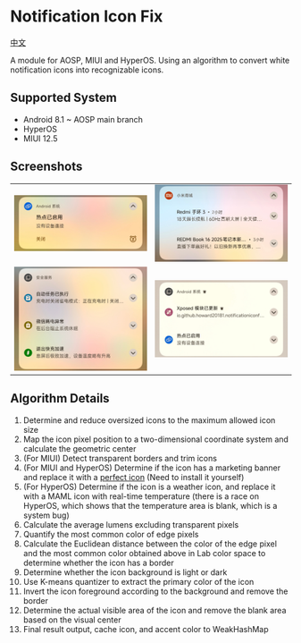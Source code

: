 # Notification Icon Fix

[中文](/README.zh.md)

A module for AOSP, MIUI and HyperOS. Using an algorithm to convert white notification icons into recognizable icons.

## Supported System

- Android 8.1 ~ AOSP main branch
- HyperOS
- MIUI 12.5

## Screenshots

|||
|---|---|
|![Single Notification](/docs/img/3.jpg)|![Multiple notifications with the same icon are automatically grouped](/docs/img/2.jpg)|
|![Multiple notification icons are automatically grouped](/docs/img/1.jpg)|![Multiple notification icons are automatically grouped](/docs/img/4.jpg)|

## Algorithm Details

1. Determine and reduce oversized icons to the maximum allowed icon size
2. Map the icon pixel position to a two-dimensional coordinate system and calculate the geometric center
3. (For MIUI) Detect transparent borders and trim icons
4. (For MIUI and HyperOS) Determine if the icon has a marketing banner and replace it with a [perfect icon](https://github.com/pzcn/Perfect-Icons-Completion-Project) (Need to install it yourself)
5. (For HyperOS) Determine if the icon is a weather icon, and replace it with a MAML icon with real-time temperature (there is a race on HyperOS, which shows that the temperature area is blank, which is a system bug)
6. Calculate the average lumens excluding transparent pixels
7. Quantify the most common color of edge pixels
8. Calculate the Euclidean distance between the color of the edge pixel and the most common color obtained above in Lab color space to determine whether the icon has a border
9. Determine whether the icon background is light or dark
10. Use K-means quantizer to extract the primary color of the icon
11. Invert the icon foreground according to the background and remove the border
12. Determine the actual visible area of ​​the icon and remove the blank area based on the visual center
13. Final result output, cache icon, and accent color to WeakHashMap
